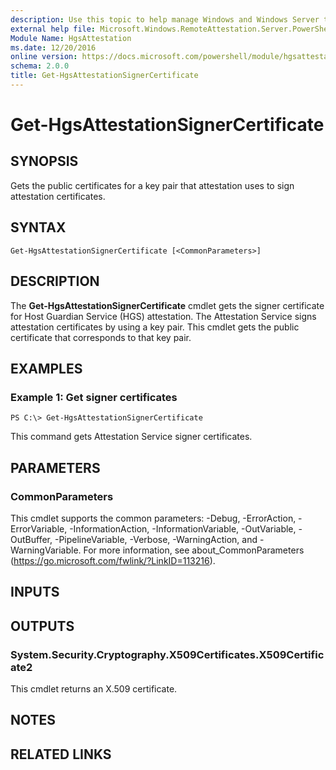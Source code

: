 ```yaml
---
description: Use this topic to help manage Windows and Windows Server technologies with Windows PowerShell.
external help file: Microsoft.Windows.RemoteAttestation.Server.PowerShell.dll-Help.xml
Module Name: HgsAttestation
ms.date: 12/20/2016
online version: https://docs.microsoft.com/powershell/module/hgsattestation/get-hgsattestationsignercertificate?view=windowsserver2016-ps&wt.mc_id=ps-gethelp
schema: 2.0.0
title: Get-HgsAttestationSignerCertificate
---
```


# Get-HgsAttestationSignerCertificate

## SYNOPSIS
Gets the public certificates for a key pair that attestation uses to sign attestation certificates.

## SYNTAX

```
Get-HgsAttestationSignerCertificate [<CommonParameters>]
```

## DESCRIPTION
The **Get-HgsAttestationSignerCertificate** cmdlet gets the signer certificate for Host Guardian Service (HGS) attestation.
The Attestation Service signs attestation certificates by using a key pair.
This cmdlet gets the public certificate that corresponds to that key pair.

## EXAMPLES

### Example 1: Get signer certificates
```
PS C:\> Get-HgsAttestationSignerCertificate
```

This command gets Attestation Service signer certificates.

## PARAMETERS

### CommonParameters
This cmdlet supports the common parameters: -Debug, -ErrorAction, -ErrorVariable, -InformationAction, -InformationVariable, -OutVariable, -OutBuffer, -PipelineVariable, -Verbose, -WarningAction, and -WarningVariable. For more information, see about_CommonParameters (https://go.microsoft.com/fwlink/?LinkID=113216).

## INPUTS

## OUTPUTS

### System.Security.Cryptography.X509Certificates.X509Certificate2
This cmdlet returns an X.509 certificate.

## NOTES

## RELATED LINKS

